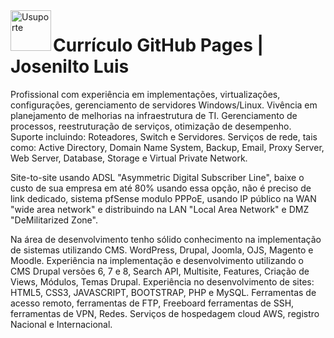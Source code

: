 <img  title="Usuporte" align="left" width="65" height="65" src="https://user-images.githubusercontent.com/16817969/63829118-f493e800-c93e-11e9-92f3-68e3ac264f49.png">

# Currículo GitHub Pages | Josenilto Luis

Profissional com experiência em implementações, virtualizações, configurações, gerenciamento de servidores Windows/Linux. Vivência em planejamento de melhorias na infraestrutura de TI. Gerenciamento de processos, reestruturação de serviços, otimização de desempenho. Suporte incluindo: Roteadores, Switch e Servidores. Serviços de rede, tais como: Active Directory, Domain Name System, Backup, Email, Proxy Server, Web Server, Database, Storage e Virtual Private Network.

Site-to-site usando ADSL "Asymmetric Digital Subscriber Line", baixe o custo de sua empresa em até 80% usando essa opção, não é preciso de link dedicado, sistema pfSense modulo PPPoE, usando IP público na WAN "wide area network" e distribuindo na LAN "Local Area Network" e DMZ "DeMilitarized Zone".

Na área de desenvolvimento tenho sólido conhecimento na implementação de sistemas utilizando CMS. WordPress, Drupal, Joomla, OJS, Magento e Moodle. Experiência na implementação e desenvolvimento utilizando o CMS Drupal versões 6, 7 e 8, Search API, Multisite, Features, Criação de Views, Módulos, Temas Drupal. Experiência no desenvolvimento de sites: HTML5, CSS3, JAVASCRIPT, BOOTSTRAP, PHP e MySQL. Ferramentas de acesso remoto, ferramentas de FTP, Freeboard ferramentas de SSH, ferramentas de VPN, Redes. Serviços de hospedagem cloud AWS, registro Nacional e Internacional.
